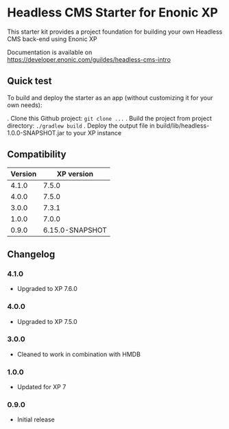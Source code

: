 # Headless CMS Starter for Enonic XP

This starter kit provides a project foundation for building your own Headless CMS back-end using Enonic XP

Documentation is available on https://developer.enonic.com/guildes/headless-cms-intro

## Quick test

To build and deploy the starter as an app (without customizing it for your own needs):

. Clone this Github project: `git clone ...`
. Build the project from project directory: `./gradlew build`
. Deploy the output file in build/lib/headless-1.0.0-SNAPSHOT.jar to your XP instance

## Compatibility


| Version       | XP version |
| ------------- | ---------- |
| 4.1.0	        | 7.5.0 |
| 4.0.0	        | 7.5.0 |
| 3.0.0	        | 7.3.1 |
| 1.0.0	        | 7.0.0 |
| 0.9.0	        | 6.15.0-SNAPSHOT |

## Changelog

### 4.1.0

* Upgraded to XP 7.6.0

### 4.0.0

* Upgraded to XP 7.5.0

### 3.0.0

* Cleaned to work in combination with HMDB

### 1.0.0

* Updated for XP 7

### 0.9.0

* Initial release
